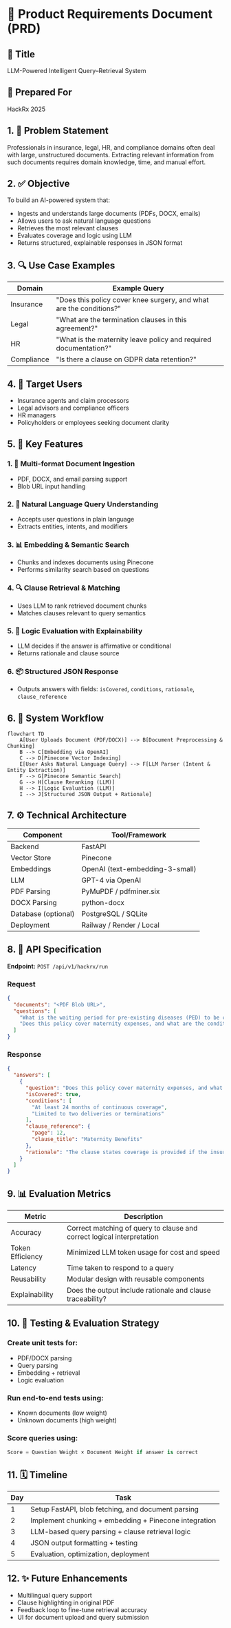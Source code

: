 # 🧾 Product Requirements Document (PRD)

## 📌 Title
LLM-Powered Intelligent Query–Retrieval System

## 🧠 Prepared For
HackRx 2025

## 1. 🎯 Problem Statement

Professionals in insurance, legal, HR, and compliance domains often deal with large, unstructured documents. Extracting relevant information from such documents requires domain knowledge, time, and manual effort.

## 2. ✅ Objective

To build an AI-powered system that:

- Ingests and understands large documents (PDFs, DOCX, emails)
- Allows users to ask natural language questions
- Retrieves the most relevant clauses
- Evaluates coverage and logic using LLM
- Returns structured, explainable responses in JSON format

## 3. 🔍 Use Case Examples

| Domain | Example Query |
|--------|---------------|
| Insurance | "Does this policy cover knee surgery, and what are the conditions?" |
| Legal | "What are the termination clauses in this agreement?" |
| HR | "What is the maternity leave policy and required documentation?" |
| Compliance | "Is there a clause on GDPR data retention?" |

## 4. 👥 Target Users

- Insurance agents and claim processors
- Legal advisors and compliance officers
- HR managers
- Policyholders or employees seeking document clarity

## 5. 🧱 Key Features

### 1. 📄 Multi-format Document Ingestion
- PDF, DOCX, and email parsing support
- Blob URL input handling

### 2. 🧠 Natural Language Query Understanding
- Accepts user questions in plain language
- Extracts entities, intents, and modifiers

### 3. 📊 Embedding & Semantic Search
- Chunks and indexes documents using Pinecone
- Performs similarity search based on questions

### 4. 🔍 Clause Retrieval & Matching
- Uses LLM to rank retrieved document chunks
- Matches clauses relevant to query semantics

### 5. 🧩 Logic Evaluation with Explainability
- LLM decides if the answer is affirmative or conditional
- Returns rationale and clause source

### 6. 📦 Structured JSON Response
- Outputs answers with fields: `isCovered`, `conditions`, `rationale`, `clause_reference`

## 6. 🔄 System Workflow

```mermaid
flowchart TD
    A[User Uploads Document (PDF/DOCX)] --> B[Document Preprocessing & Chunking]
    B --> C[Embedding via OpenAI]
    C --> D[Pinecone Vector Indexing]
    E[User Asks Natural Language Query] --> F[LLM Parser (Intent & Entity Extraction)]
    F --> G[Pinecone Semantic Search]
    G --> H[Clause Reranking (LLM)]
    H --> I[Logic Evaluation (LLM)]
    I --> J[Structured JSON Output + Rationale]
```

## 7. ⚙️ Technical Architecture

| Component | Tool/Framework |
|-----------|----------------|
| Backend | FastAPI |
| Vector Store | Pinecone |
| Embeddings | OpenAI (text-embedding-3-small) |
| LLM | GPT-4 via OpenAI |
| PDF Parsing | PyMuPDF / pdfminer.six |
| DOCX Parsing | python-docx |
| Database (optional) | PostgreSQL / SQLite |
| Deployment | Railway / Render / Local |

## 8. 🔐 API Specification

**Endpoint:** `POST /api/v1/hackrx/run`

### Request
```json
{
  "documents": "<PDF Blob URL>",
  "questions": [
    "What is the waiting period for pre-existing diseases (PED) to be covered?",
    "Does this policy cover maternity expenses, and what are the conditions?"
  ]
}
```

### Response
```json
{
  "answers": [
    {
      "question": "Does this policy cover maternity expenses, and what are the conditions?",
      "isCovered": true,
      "conditions": [
        "At least 24 months of continuous coverage",
        "Limited to two deliveries or terminations"
      ],
      "clause_reference": {
        "page": 12,
        "clause_title": "Maternity Benefits"
      },
      "rationale": "The clause states coverage is provided if the insured has been continuously covered for 24 months."
    }
  ]
}
```
## 9. 📊 Evaluation Metrics

| Metric | Description |
|--------|-------------|
| Accuracy | Correct matching of query to clause and correct logical interpretation |
| Token Efficiency | Minimized LLM token usage for cost and speed |
| Latency | Time taken to respond to a query |
| Reusability | Modular design with reusable components |
| Explainability | Does the output include rationale and clause traceability? |

## 10. 🧪 Testing & Evaluation Strategy

### Create unit tests for:
- PDF/DOCX parsing
- Query parsing
- Embedding + retrieval
- Logic evaluation

### Run end-to-end tests using:
- Known documents (low weight)
- Unknown documents (high weight)

### Score queries using:
```python
Score = Question Weight × Document Weight if answer is correct
```
## 11. 🗓️ Timeline

| Day | Task |
|-----|------|
| 1 | Setup FastAPI, blob fetching, and document parsing |
| 2 | Implement chunking + embedding + Pinecone integration |
| 3 | LLM-based query parsing + clause retrieval logic |
| 4 | JSON output formatting + testing |
| 5 | Evaluation, optimization, deployment |

## 12. ✨ Future Enhancements

- Multilingual query support
- Clause highlighting in original PDF
- Feedback loop to fine-tune retrieval accuracy
- UI for document upload and query submission

